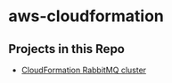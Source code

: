 # aws-cloudformation

## Projects in this Repo
* [CloudFormation RabbitMQ cluster](./rabbit-cluster/README.md)